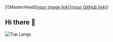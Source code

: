 [![MasterHead][(your image link)](https://media4.giphy.com/media/v1.Y2lkPTc5MGI3NjExMHEzcHl5bjNsZXZ1dzV4Z29sZ3Z6aDR0MjJvZzc4dWZoNGFmMWZoNSZlcD12MV9pbnRlcm5hbF9naWZfYnlfaWQmY3Q9Zw/Q34Q46x7bUUKJfbn0s/giphy.gif)][(your GitHub link)](https://github.com/NMinxin)]
## Hi there 👋

![Top Langs](https://github-readme-stats.vercel.app/api/top-langs/?username=anuraghazra&layout=compact)
<!--
**NMinxin/NMinxin** is a ✨ _special_ ✨ repository because its `README.md` (this file) appears on your GitHub profile.

Here are some ideas to get you started:

- 🔭 I’m currently working on ...
- 🌱 I’m currently learning ...
- 👯 I’m looking to collaborate on ...
- 🤔 I’m looking for help with ...
- 💬 Ask me about ...
- 📫 How to reach me: ...
- 😄 Pronouns: ...
- ⚡ Fun fact: ...
-->
